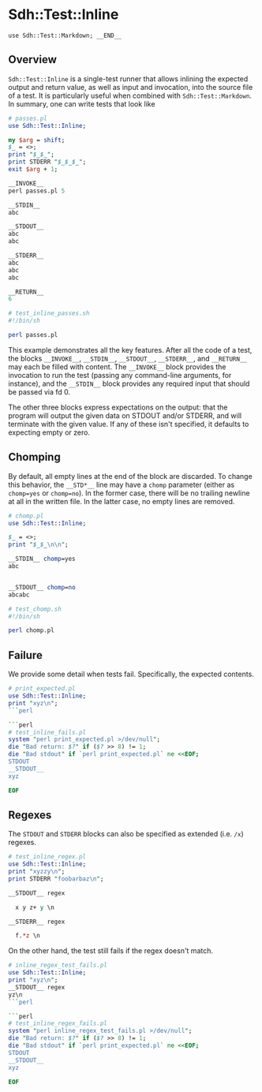 # Sdh::Test::Inline

    use Sdh::Test::Markdown; __END__


## Overview

`Sdh::Test::Inline` is a single-test runner that
allows inlining the expected output and return
value, as well as input and invocation, into the
source file of a test.  It is particularly useful
when combined with `Sdh::Test::Markdown`.  In
summary, one can write tests that look like

```perl
# passes.pl
use Sdh::Test::Inline;

my $arg = shift;
$_ = <>;
print "$_$_";
print STDERR "$_$_$_";
exit $arg + 1;

__INVOKE__
perl passes.pl 5

__STDIN__
abc

__STDOUT__
abc
abc

__STDERR__
abc
abc
abc

__RETURN__
6
```

```sh
# test_inline_passes.sh
#!/bin/sh

perl passes.pl
```

This example demonstrates all the key features.  After
all the code of a test, the blocks `__INVOKE__`, `__STDIN__`,
`__STDOUT__`, `__STDERR__`, and `__RETURN__` may each be
filled with content.  The `__INVOKE__` block provides the
invocation to run the test (passing any command-line arguments,
for instance), and the `__STDIN__` block provides any required
input that should be passed via fd 0.

The other three blocks express expectations on the output:
that the program will output the given data on STDOUT and/or
STDERR, and will terminate with the given value.  If any of
these isn't specified, it defaults to expecting empty or zero.

## Chomping

By default, all empty lines at the end of the block are discarded.
To change this behavior, the `__STD*__` line may have a
`chomp` parameter (either as `chomp=yes` or `chomp=no`).
In the former case, there will be no trailing newline at all
in the written file.  In the latter case, no empty lines are
removed.

```perl
# chomp.pl
use Sdh::Test::Inline;

$_ = <>;
print "$_$_\n\n";

__STDIN__ chomp=yes
abc


__STDOUT__ chomp=no
abcabc

```

```sh
# test_chomp.sh
#!/bin/sh

perl chomp.pl
```

## Failure

We provide some detail when tests fail.  Specifically,
the expected contents.

```perl
# print_expected.pl
use Sdh::Test::Inline;
print "xyz\n";
```perl

```perl
# test_inline_fails.pl
system "perl print_expected.pl >/dev/null";
die "Bad return: $?" if ($? >> 8) != 1;
die "Bad stdout" if `perl print_expected.pl` ne <<EOF;
STDOUT
__STDOUT__
xyz

EOF
```

## Regexes

The `STDOUT` and `STDERR` blocks can also be specified as
extended (i.e. `/x`) regexes.

```perl
# test_inline_regex.pl
use Sdh::Test::Inline;
print "xyzzy\n";
print STDERR "foobarbaz\n";

__STDOUT__ regex

  x y z+ y \n

__STDERR__ regex

  f.*z \n
```

On the other hand, the test still fails if the regex 
doesn't match.

```perl
# inline_regex_test_fails.pl
use Sdh::Test::Inline;
print "xyz\n";
__STDOUT__ regex
yz\n
```perl

```perl
# test_inline_regex_fails.pl
system "perl inline_regex_test_fails.pl >/dev/null";
die "Bad return: $?" if ($? >> 8) != 1;
die "Bad stdout" if `perl print_expected.pl` ne <<EOF;
STDOUT
__STDOUT__
xyz

EOF
```
